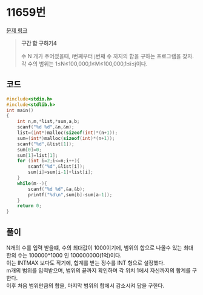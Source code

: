 # 11659번

[문제 링크](https://www.acmicpc.net/problem/11659)

>__구간 합 구하기4__
>
>수 N 개가 주어졌을때, i번째부터 j번쨰 수 까지의 합을 구하는 프로그램을 찾자.  
>각 수의 범위는 1≤N≤100,000,1≤M≤100,000,1≤i≤j이다.  

## 코드

```c
#include<stdio.h>
#include<stdlib.h>
int main()
{
    int n,m,*list,*sum,a,b;
    scanf("%d %d",&n,&m);
    list=(int*)malloc(sizeof(int)*(n+1));
    sum=(int*)malloc(sizeof(int)*(n+1));
    scanf("%d",&list[1]);
    sum[0]=0;
    sum[1]=list[1];
    for (int i=2;i<=n;i++){
        scanf("%d",&list[i]);
        sum[i]=sum[i-1]+list[i];
    }
    while(m--){
        scanf("%d %d",&a,&b);
        printf("%d\n",sum[b]-sum[a-1]);
    }
    return 0;
}
```

## 풀이

N개의 수를 입력 받을떄, 수의 최대값이 1000이기에, 범위의 합으로 나올수 있는 최대한의 수는 100000*1000 인 100000000(1억)이다.  
이는 INTMAX 보다도 작기에, 합계를 받는 정수를 INT 형으로 설정했다.  
m개의 범위를 입력받으며, 범위의 끝까지 확인하며 각 위치 1에서 자신까지의 합계를 구한다.  
이후 처음 범위만큼의 합을, 마지막 범위의 합에서 감소시켜 답을 구한다.
